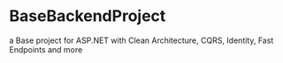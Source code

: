 # BaseBackendProject
 a Base project for ASP.NET with Clean Architecture, CQRS, Identity,  Fast Endpoints and more

